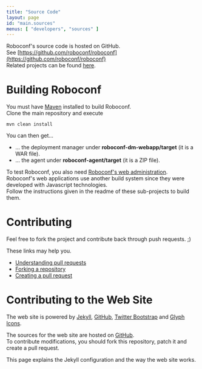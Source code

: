 ```yaml
---
title: "Source Code"
layout: page
id: "main.sources"
menus: [ "developers", "sources" ]
---
```


Roboconf's source code is hosted on GitHub.  
See [https://github.com/roboconf/roboconf](https://github.com/roboconf/roboconf)  
Related projects can be found [here]().

# Building Roboconf

You must have [Maven](http://maven.apache.org/) installed to build Roboconf.  
Clone the main repository and execute

	mvn clean install

You can then get...

* ... the deployment manager under **roboconf-dm-webapp/target** (it is a WAR file).
* ... the agent under **roboconf-agent/target** (it is a ZIP file).

To test Roboconf, you also need [Roboconf's web administration](https://github.com/roboconf/roboconf-web-administration).  
Roboconf's web applications use another build system since they were developed with Javascript technologies.  
Follow the instructions given in the readme of these sub-projects to build them.

# Contributing

Feel free to fork the project and contribute back through push requests. ;)

These links may help you.

* [Understanding pull requests](https://help.github.com/articles/using-pull-requests)
* [Forking a repository](https://help.github.com/articles/fork-a-repo)
* [Creating a pull request](https://help.github.com/articles/creating-a-pull-request)

# Contributing to the Web Site

The web site is powered by [Jekyll](http://jekyllrb.com), [GitHub](http://github.com), 
[Twitter Bootstrap](http://getbootstrap.com) and [Glyph Icons](http://glyphicons.com).

The sources for the web site are hosted on [GitHub](https://github.com/roboconf/roboconf.github.io).  
To contribute modifications, you should fork this repository, patch it and create a pull request.

This page explains the Jekyll configuration and the way the web site works.
